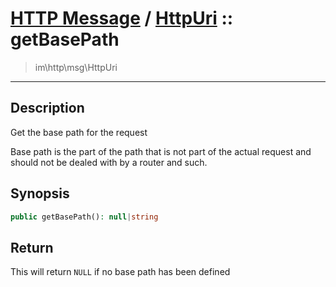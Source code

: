 # [HTTP Message](http.md) / [HttpUri](http-HttpUri.md) :: getBasePath
 > im\http\msg\HttpUri
____

## Description
Get the base path for the request

Base path is the part of the path that is not part of
the actual request and should not be dealed with by a router and such.

## Synopsis
```php
public getBasePath(): null|string
```

## Return
This will return `NULL` if no base path has been defined
